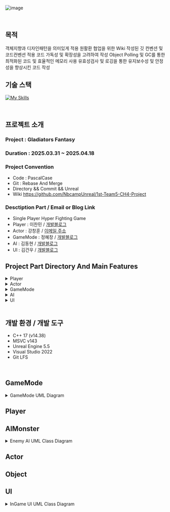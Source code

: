 <div align = left>
  
![image](https://github.com/user-attachments/assets/ed012a61-eb44-4229-9184-04553671fd3e)


<br>

## 목적
객체지향과 디자인패턴을 의미있게 적용
원활환 협업을 위한 Wiki 작성된 깃 컨벤션 및 코드컨벤션 적용
코드 가독성 및 확장성을 고려하여 작성
Object Polling 및 GC를 통한 최적화된 코드 및 효율적인 메모리 사용
유효성검사 및 로깅을 통한 유지보수성 및 안정성을 향상시킨 코드 작성
<br>

## 기술 스택
[![My Skills](https://skillicons.dev/icons?i=cpp,visualstudio,git,github,unreal,notion&theme=light)](https://skillicons.dev)

<br>

## 프로젝트 소개
### Project : Gladiators Fantasy <br>
### Duration : 2025.03.31 ~ 2025.04.18 <br>
### Project Convention <br>
- Code   : PascalCase
- Git    : Rebase And Merge
- Directory && Commit && Unreal
- Wiki https://github.com/NbcampUnreal/1st-Team5-CH4-Project

### Desctiption Part / Email or Blog Link <br>
- Single Player Hyper Fighting Game
- Player   : 이찬민 / [개발블로그](https://velog.io/@chanmin60/posts) <br>
- Actor    : 강창훈 / [이메일 주소](rkdckdgns97@gmail.com) <br>
- GameMode : 정혜창 / [개발블로그](https://velog.io/@hch9097/posts) <br>
- AI       : 김동현 / [개발블로그](https://dong-grae.tistory.com/) <br>
- UI       : 김건우 / [개발블로그](https://mynameiskgws.tistory.com/) <br>

## Project Part Directory And Main Features <br>
<details>
  <summary> Player </summary>
  
    | -- Source
      | -- Player
        | -- PlayerCharacter.h // 플레이어 캐릭터의 상태 및 무기 장착, 입력 처리
        | -- MyPlayerController.h // 플레이어 입력 및 마우스 감도 조정, UI 모드 전환 관리

    | -- Content
      | -- Blueprnits
        | -- ABP_PlayerCharacter // 플레이어 애니메이션 블루프린트, 1인칭 및 3인칭 애니메이션 관리

### Player
- C++ 기반의 플레이어 로직 설계
  - Enhanced Input System을 사용한 입력 액션
  - CharacterMovement Component을 사용한 캐릭터 로직 설계
  - Tick을 사용하지 않은 이벤트 기반의 플레이어 로직 구현
  - GameInstance와 연동한 레벨 전환시 플레이어 정보 저장/불러오기 기능

</details>

<details>
  <summary> Actor </summary>

    | -- Source
      | -- Actor
        | -- BulletPool // ObjectPooling 기법을 사용하여 BulletBase Class들을 재사용하는 최적화 구현
        | -- Bullet
          | -- BulletBase // Projectile 공통적인 기능을 구현한 AActor를 상속한 상위 클래스
          | -- BombBullet // Overlap시 범위 공격을 가하는 Bullet
          | -- NormalBullet // 기본적인 Bullet
          | -- PierceBullet // 특정 횟수만큼 Monster를 관통하는 Bullet
        | -- Trap
          | -- TrapBase // 함정 활성화, 충돌, 데미지 등의 공통 로직을 구현한 클래스
          | -- SpikeTrap // 특정 시간마다 돌출되는 바닥 설치형 함정
          | -- RollingTrap // 특정 시간마다 바닥으로 굴러오는 함정
          | -- ArrowTrap // MoveToActor를 활용한 유도형 함정
          | -- MovingSpotLight // 플레이어를 따라다니는 스포트라이트
          | -- SharkSpawner // Arrow형 Trap을 최적화를 위해 구현한 스포너
        | -- Weapon
          | -- CGunBase // Fire, Ovelap, Speed 무기 공통기능을 구현한 상위 클래스
          | -- Gun_Rifle // NoramlBullet를 발사하는 무기
          | -- Gun_Rocket // BombBullet를 발사하는 무기
          | -- Gun_Shotgun // NormalBullet를 동시에 Pellets수만큼 발사하는 무기
          | -- Gun_Sniper // PierceBullet를 발사하는 무기

### Actor 
 - BulletPool
   - ObjectPooling 기법을 사용한 Bullet 클래스 관련 재사용성 중심의 최적화 설계
 - Bullet && Weapon && Trap
   - 객체지향의 특징 다형성 및 추상화를 통한 높은응집도, 낮은 결합성, 확장성 향상
          
</details>

<details>
  <summary> GameMode </summary>

    | -- Source
      | -- GameMode
        | -- FPSGameMode  // 레벨 전환시마다 실행되는 로직 관리
        | -- FPSGameInstance  // 게임 종료시까지 유지되어야하는 데이터 관리
        | -- AIEnemySpawnObjectPool // ObjectPooling 기법을 사용한 AI Sapwn 재사용성 및 최적화 설계
        | -- SpawnVolume // WeaponDrop, EnemySpawn을 담당하는 C++ 기반의 스폰 불륨
        | -- TrapPortal  // 함정반 포탈 관련 클래스
          | -- TrapPortalPoint // TrapPortal의 위치생성기
          | -- TrapPortalAction // TrapPortal 의 Type을 지정해주는 EnumClass
          | -- TrapPortalType // TrapPortalPoint 의 Type을 지정해주는 EnumClass
        | -- ClearPortal // 클리어 포탈 관련 클래스
          | -- ClearPortalPoint // ClearPortal의 위치 생성기
        | -- DataTables   // 레벨 전환시마다 생성되는 Enemy, Instance에 저장할 데이터등 SRP를 지향한 데이터테이블
          | -- InitializeTable // ObjectPooling Initialize 를 위한 DataTable
          | -- GetPoolForStageTable // Satge마다 적 종류, 개체수를 저장한 DataTable
          | -- CardDataTable // 패시브카드의 타입, 레어도, 적용값을 저장한 DataTable
### GameMode
 - EnemyObjectPool
   - ObjectPooling 및 DataTable을 사용한 재사용성 및 최적화 기반의 설계
   - SpawnVolum을 활용하여 안전한 위치 생성, 에디터내 스폰 위치 변경
 - GameMode && GameInstance
   - 레벨 전환 시 런타임 환경에서 동적으로 생성하는 기능 구현 및 게임 진행시 영구적 데이터 관리
   - 공통 로직들을 함수화한 객체지향적 설계
   - 런타임 내 전체적인 GameFlow 관리
 - Portal
   - Overlap, Timer를 사용한 레벨 전환 설계
   - TargetPoint를 활용하여 에디터내 편리한 설계
   - EnumClass를 활용한 TrapPortal 클래스 재사용, 코드 간결화
</details>

<details>
  <summary> AI </summary>

    | -- Source
      | -- AI
        | -- AIController
          | -- BaseEnemyAIController // Perception, Pov, OnPossess등을 사용한 AI 행동 제어 관련 컨트롤러
          | -- BossAIController // BossEnemy만의 특정 로직을 추가한 AI 행동 제어 관련 컨트롤러
        | -- Enemy
          | -- BaseEnemy // AI관련 공통 로직을 구현한 상위 클래스
          | -- BossEnemy // BaseEnemy 기반의 하위 클래스, 보스 AI Character, 게임 클리어 조건
          | -- EliteMeleeEnemy // 특정 레벨마다 등장하는 근거리 공격 AI Character
          | -- EliteRangeEnemy // 특정 레벨마다 등장하는 원거리 공격 AI Character
          | -- NormalMeleeEnemy // 근거리 공격 AI Character
          | -- NormalRangeEnemy // 원거리 공격 AI Character
        | -- AnimNotify
          | -- AnimNotify_... // AI의 공격 관련 애니메이션 몽타주와 연동한 Notify 관련 설정
        | -- BT
          | -- BTT_... // BehaviorTree에 사용할 C++ 기반의 커스텀 Task 클래스
          | -- BTD_... // Task 노드 실행 조건을 결정하는 C++ 기반의 Decorator 클래스
        | -- Projectile
          | -- Projectiles... // 보스 및 원거리 공격 AI들이 사용할 Projectile 클래스

    | -- Content
      | -- Blueprint
        | -- AI
          | -- Enemy
            | -- BossEnemy
              | -- AI
                | -- EQS // 언리얼 엔진 내 EQS 시스템을 활용해 주변 환경 탐색 후 조건에 맞는 최적의 데이터 생성
        | -- Cinematic
          | -- Trigger Volume를 활용한 시네마틱 연출 구현

### AI
 - Enemy
   - BB/BT를 사용해, 현재 AI의 상태에 적합한 시퀀스를 선택해 자연스러운 행동을 실행하는 로직 구현
   - ABP, Montage Notify, 델리게이트를 사용해 애니메이션과 실제 공격 로직 연동
   - Aim Offset를 사용해 특정 Bone을 따라 Z축 Rotation을 변경, 더 정밀한 AI의 Range Attack 구현
   - Player Character의 현재 이동 방향과 속도를 고려한 예측 사격 구현
 - Cinematic
   - Trigger Volume 및 Level Blueprint를 활용한 시네마틱 연출 구현 
              
</details>

<details>
  <summary> UI </summary>

    | -- Source
      | -- Widgets
        | -- DataAssets
          | -- DataAsset/DataTable // DA/DT를 활용한 데이터 관리, SRP 원칙을 지향한 각각의 데이터 분리 및 불필요한 메모리 할당 방지
        | -- InGame
          | -- IngameMainWidget // MVVM패턴 기반의 VM을 담당하는 위젯 클래스. 델리게이트 기반의 이벤트 수신, View에게 데이터 전달
          | -- IngameMiniampWidget // 미니맵 관련 View 위젯
          | -- IngameMiniampIcon // 미니맵에 렌더링할 Icon관련 위젯
          | -- IngamePlayerStatus // 플레이어 체력, 실드, 텍스처등 관련된 View 위젯
          | -- IngameWeaponWidget // 장착중인 무기 관련 View 위젯
          | -- IngameCrossHairs // 플레이어 조준점 및 히트마커 관련 View 위젯
          | -- IngameTargetHUD // WidgetComponent에게 전송받은 데이터를 사용한 View 위젯. Enemy의 체력 관련 담당 위젯
          | -- IngameSelectWidget // SelectObjectBaseWidget 기반의 클래스들을 관리하는 VM 위젯 클래스
          | -- SelectObjectBaseWidget // 레벨업/레벨 클리어/상점 방문 등 공통 로직 및 프로퍼티들을 설정한 상위 클래스
          | -- CardWidget // 레벨업/레벨 클리어 경우 보여줄 능력치 강화 관련 위젯
        | -- Lobby
          | -- LobbyWidget // NativeOnKeyDown을 활용한 PressAnyKey 기능 구현, GameMode와 연동한 게임 시작시 레벨 변경 관리
        | -- Utility
          | -- MinimapTracker   // ActorComponent를 활용한 월드 배치 Monster 3D좌표를 Widget에게 전송하는 컴포넌트
          | -- MonsterWidgetComponent  // WidgetComponent를 활용한 Enemy의 현재 상태를 보여주는 HUD 관련 MVC기반의 Controller

    | -- Plugin
      | -- ASync Loading Screen Plugin
        | -- 비동기 로딩 스크린방식의 플러그인을 활용한 비동기 로딩 연출
        | -- 인트로 영상 기능 추가

### UI
 - UI
   - GameMode/Instance등과 유연한 연동을 하기위한 UUserWidget 기반의 C++ 생성, WBP 디자이너탭을 활용한 디자인
   - MVVM,MVC 패턴을 적용한 낮은결합성 및 확장성 보장
   - 객체지향 추상화 및 다형성을 적용한 특정 클래스 구조 설계
   - 특정 조건에 연출되는 2D Animation 구현
   - 델리게이트를 사용한 이벤트 기반의 로직, 옵저버 패턴 적용 및 최적화 설계
</details>


<br>

## 개발 환경 / 개발 도구
- C++ 17 (v14.38)
- MSVC v143
- Unreal Engine 5.5
- Visual Studio 2022
- Git LFS

<br>
</div>

## GameMode
<details>
<summary>GameMode UML Diagram</summary>  
  
![GameModeUML](https://github.com/user-attachments/assets/4e7303c4-9e41-4588-89bf-7ade03a08a87)

</details>

## Player

## AIMonster
<details>
<summary>Enemy AI UML Class Diagram</summary>
  
  ![Enemy AI](https://github.com/user-attachments/assets/9b2bd2c0-862f-47c0-8fb5-28ad9cb03b6c)

</details>

## Actor

## Object

## UI
<details>
<summary>InGame UI UML Class Diagram</summary>  

  ![다이어그램 인게임 UI](https://github.com/user-attachments/assets/05ae29ff-0989-4f0b-acd8-216f980428a6)

</details>
